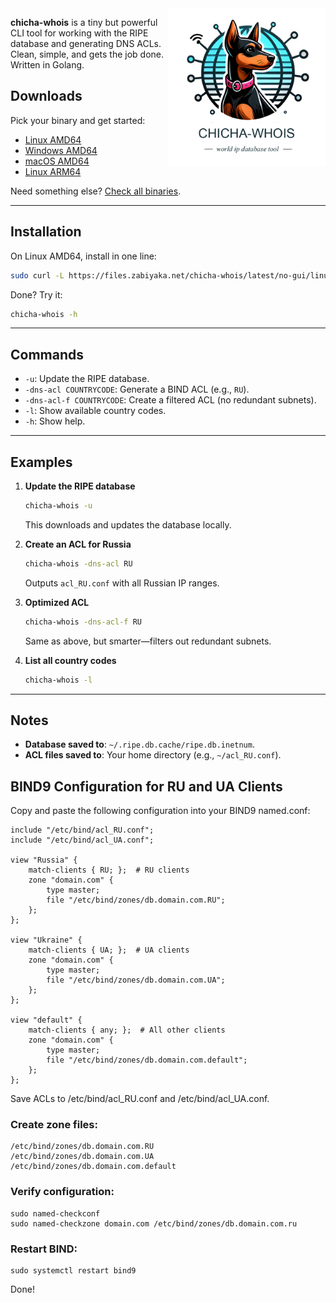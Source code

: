 <img src="https://raw.githubusercontent.com/matveynator/chicha-whois/refs/heads/master/chicha-whois-logo.png" alt="chicha-whois" width="50%" align="right" />


**chicha-whois** is a tiny but powerful CLI tool for working with the RIPE database and generating DNS ACLs. Clean, simple, and gets the job done. Written in Golang.



## Downloads

Pick your binary and get started:

- [Linux AMD64](https://files.zabiyaka.net/chicha-whois/latest/no-gui/linux/amd64/chicha-whois)  
- [Windows AMD64](https://files.zabiyaka.net/chicha-whois/latest/no-gui/windows/amd64/chicha-whois.exe)  
- [macOS AMD64](https://files.zabiyaka.net/chicha-whois/latest/no-gui/mac/amd64/chicha-whois)  
- [Linux ARM64](https://files.zabiyaka.net/chicha-whois/latest/no-gui/linux/arm64/chicha-whois)  

Need something else? [Check all binaries](https://files.zabiyaka.net/chicha-whois/latest/no-gui/).

---

## Installation

On Linux AMD64, install in one line:  

```bash
sudo curl -L https://files.zabiyaka.net/chicha-whois/latest/no-gui/linux/amd64/chicha-whois -o /usr/local/bin/chicha-whois && sudo chmod +x /usr/local/bin/chicha-whois
```

Done? Try it:  
```bash
chicha-whois -h
```

---

## Commands

- `-u`: Update the RIPE database.
- `-dns-acl COUNTRYCODE`: Generate a BIND ACL (e.g., `RU`).
- `-dns-acl-f COUNTRYCODE`: Create a filtered ACL (no redundant subnets).
- `-l`: Show available country codes.
- `-h`: Show help.

---

## Examples

1. **Update the RIPE database**  
   ```bash
   chicha-whois -u
   ```
   This downloads and updates the database locally.

2. **Create an ACL for Russia**  
   ```bash
   chicha-whois -dns-acl RU
   ```
   Outputs `acl_RU.conf` with all Russian IP ranges.

3. **Optimized ACL**  
   ```bash
   chicha-whois -dns-acl-f RU
   ```
   Same as above, but smarter—filters out redundant subnets.

4. **List all country codes**  
   ```bash
   chicha-whois -l
   ```

---

## Notes

- **Database saved to**: `~/.ripe.db.cache/ripe.db.inetnum`.  
- **ACL files saved to**: Your home directory (e.g., `~/acl_RU.conf`).  


## BIND9 Configuration for RU and UA Clients
Copy and paste the following configuration into your BIND9 named.conf:

```
include "/etc/bind/acl_RU.conf";
include "/etc/bind/acl_UA.conf";

view "Russia" {
    match-clients { RU; };  # RU clients
    zone "domain.com" {
        type master;
        file "/etc/bind/zones/db.domain.com.RU";
    };
};

view "Ukraine" {
    match-clients { UA; };  # UA clients
    zone "domain.com" {
        type master;
        file "/etc/bind/zones/db.domain.com.UA";
    };
};

view "default" {
    match-clients { any; };  # All other clients
    zone "domain.com" {
        type master;
        file "/etc/bind/zones/db.domain.com.default";
    };
};
```

Save ACLs to /etc/bind/acl_RU.conf and /etc/bind/acl_UA.conf.

### Create zone files:

```
/etc/bind/zones/db.domain.com.RU
/etc/bind/zones/db.domain.com.UA
/etc/bind/zones/db.domain.com.default
```

### Verify configuration:

```
sudo named-checkconf
sudo named-checkzone domain.com /etc/bind/zones/db.domain.com.ru
```

### Restart BIND:
```
sudo systemctl restart bind9
```
Done!

